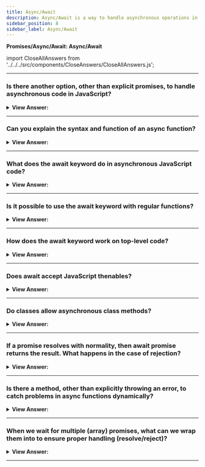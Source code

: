 ```yaml
---
title: Async/Await
description: Async/Await is a way to handle asynchronous operations in a synchronous manner.
sidebar_position: 8
sidebar_label: Async/Await
---
```


**Promises/Async/Await: Async/Await**

import CloseAllAnswers from '../../../src/components/CloseAnswers/CloseAllAnswers.js';

<CloseAllAnswers />

---

### Is there another option, other than explicit promises, to handle asynchronous code in JavaScript?

<details>
  <summary><strong>View Answer:</strong></summary>
  <div>
  <div><strong>Interview Response:</strong> Yes, a special syntax to work with promises more comfortably, called “async/await”. It is surprisingly easy to understand and use.
</div><br />
  <div><strong className="codeExample">Code Example:</strong><br /><br />

  <div></div>

```js
async function f() {
  return 1;
}
```

  </div>
  </div>
</details>

---

### Can you explain the syntax and function of an async function?

<details>
  <summary><strong>View Answer:</strong></summary>
  <div>
  <div><strong>Interview Response:</strong> An async function is a function declared with the async keyword, and the await keyword gets permitted within them. The async and await keywords enable asynchronous, promise-based behavior to be written in a cleaner style, avoiding the need to configure promise chains explicitly. Async functions can contain zero or more await expressions. Await expressions make promise-returning functions seem synchronous by suspending the code execution until the returned promise is fulfilled or rejected. The resolved value of the promise gets treated as a return value of the await expression. Async and await allow you to wrap asynchronous code in regular try/catch statements.
</div><br />
  <div><strong className="codeExample">Code Example:</strong><br /><br />

<strong>Syntax: </strong> async function name([param[, param[, ...param]]]) &#123; statements &#125;;<br /><br />

  <div></div>

```js
async function f() {
  return 1;
}

f().then(alert); // 1

// explicitly return a promise
async function f() {
  return Promise.resolve(1);
}

f().then(alert); // 1
```

  </div>
  </div>
</details>

---

### What does the await keyword do in asynchronous JavaScript code?

<details>
  <summary><strong>View Answer:</strong></summary>
  <div>
  <div><strong>Interview Response:</strong> The await keyword makes JavaScript wait until that promise settles and returns its result. It's only used within an async function within regular JavaScript code, although it only gets used on its own using JavaScript modules.
</div><br />
  <div><strong className="codeExample">Code Example:</strong><br /><br />

<strong>Syntax: </strong> let value = await promise<br /><br />

  <div></div>

```js
async function f() {
  let promise = new Promise((resolve, reject) => {
    setTimeout(() => resolve('done!'), 1000);
  });

  let result = await promise; // wait until the promise resolves (*)

  alert(result); // "done!"
}

f();
```

  </div>
  </div>
</details>

---

### Is it possible to use the await keyword with regular functions?

<details>
  <summary><strong>View Answer:</strong></summary>
  <div>
  <div><strong>Interview Response:</strong> No, we cannot use the await keyword in conjunction with a regular functions. JavaScript returns a syntax error if we try to use "await" in the non-async function.
</div><br />
  <div><strong className="codeExample">Code Example:</strong><br /><br />

  <div></div>

```js
async function f() {
  let promise = new Promise((resolve, reject) => {
    setTimeout(() => resolve('done!'), 1000);
  });

  let result = await promise; // wait until the promise resolves (*)

  alert(result); // "done!"
}

f();
```

:::note
We may get this error if we forget to put async before a function. As said, await only works inside an async function.
:::

  </div>
  </div>
</details>

---

### How does the await keyword work on top-level code?

<details>
  <summary><strong>View Answer:</strong></summary>
  <div>
  <div><strong>Interview Response:</strong> The await keyword should not be used directly in top-level code because it is syntactically incorrect and results in an error. We can optionally wrap it in an anonymous async function to make it work properly.
</div><br />
  <div><strong className="codeExample">Code Example:</strong><br /><br />

  <div></div>

```js
// syntax error in top-level code
let response = await fetch('/article/promise-chaining/user.json');
let user = await response.json();

// wrap it into an anonymous async function, like this:
(async () => {
  let response = await fetch('/article/promise-chaining/user.json');
  let user = await response.json();
  // ..
})();
```

:::note
You should note that a new feature of the V8 engine allows top-level await in JS modules, but this should not be mistaken for a fix.
:::

  </div>
  </div>
</details>

---

### Does await accept JavaScript thenables?

<details>
  <summary><strong>View Answer:</strong></summary>
  <div>
  <div><strong>Interview Response:</strong> Yes, similar to a promise.then, await enables us to use thenable objects (those with a callable then method). The concept is that a third-party object may or may not be a promise, but it must be promise-compatible: if it supports dot then, it may be used with await.
</div><br />
  <div><strong className="codeExample">Code Example:</strong><br /><br />

  <div></div>

```js
class Thenable {
  constructor(num) {
    this.num = num;
  }
  then(resolve, reject) {
    console.log(resolve);
    // resolve with this.num*2 after 1000ms
    setTimeout(() => resolve(this.num * 2), 1000); // (*)
  }
}

async function f() {
  // waits for 1 second, then result becomes 2
  let result = await new Thenable(1);
  console.log(result);
}

f();
```

  </div>
  </div>
</details>

---

### Do classes allow asynchronous class methods?

<details>
  <summary><strong>View Answer:</strong></summary>
  <div>
  <div><strong>Interview Response:</strong>Yes, prepend it with async to declare an async class method. The meaning is the same: it ensures that the returned value is a promise and enables “await”.
</div><br />
  <div><strong className="codeExample">Code Example:</strong><br /><br />

  <div></div>

```js
class Person {
  constructor(first, last, age, gender, interests) {
    this.name = {
      first,
      last,
    };
    this.age = age;
    this.gender = gender;
    this.interests = interests;
  }

  async greeting() {
    return await Promise.resolve(`Hi! I'm ${this.name.first}`);
  }

  farewell() {
    console.log(`${this.name.first} has left the building. Bye for now!`);
  }
}

let han = new Person('Han', 'Solo', 25, 'male', ['Smuggling']);

han.greeting().then(console.log); // returns Hi! I'm Han
```

  </div>
  </div>
</details>

---

### If a promise resolves with normality, then await promise returns the result. What happens in the case of rejection?

<details>
  <summary><strong>View Answer:</strong></summary>
  <div>
  <div><strong>Interview Response:</strong> In the case of a rejection, it throws an error. Just as if there were a throw statement at that line. In real situations, the promise may take some time before it rejects, and in that case, there is a delay before await throws an error.
</div><br />
  <div><strong className="codeExample">Code Example:</strong><br /><br />

  <div></div>

```js
async function f() {
  await Promise.reject(new Error('Whoops!'));
}

// …is the same as this:

async function f() {
  throw new Error('Whoops!');
}
```

  </div>
  </div>
</details>

---

### Is there a method, other than explicitly throwing an error, to catch problems in async functions dynamically?

<details>
  <summary><strong>View Answer:</strong></summary>
  <div>
  <div><strong>Interview Response:</strong>Yes, two approaches can be used, including the try…catch method commonly used with promises. We can catch that error using try..catch, the same way as a regular throw. In the case of an error, the control jumps to the catch block. <br /><br />We can also wrap multiple lines to ensure handling of multiple error handling. If we don’t have a try..catch, then the promise generated by the call of the async function f() becomes rejected. We can append .catch to handle it. We can also catch such errors using a global unhandledrejection event handler.
</div><br />
  <div><strong className="codeExample">Code Example:</strong><br /><br />

  <div></div>

```js
// Try...Catch
async function f() {
  try {
    let response = await fetch('/no-user-here');
    let user = await response.json();
  } catch (err) {
    // catches errors both in fetch and response.json
    alert(err);
  }
}

f();

// Appending catch to an async function
async function f() {
  let response = await fetch('http://no-such-url');
}

// f() becomes a rejected promise
f().catch(alert); // TypeError: failed to fetch // (*)
```

  </div>
  </div>
</details>

---

### When we wait for multiple (array) promises, what can we wrap them into to ensure proper handling (resolve/reject)?

<details>
  <summary><strong>View Answer:</strong></summary>
  <div>
  <div><strong>Interview Response:</strong> When we need to wait for multiple (array) promises, we can wrap them in Promise.all and then await. In the case of an error, it propagates as usual, from the failed promise to Promise.all. It becomes an exception that we can catch using try..catch around the call.
</div><br />
  <div><strong className="codeExample">Code Example:</strong><br /><br />

  <div></div>

```js
// wait for the array of results
let results = await Promise.all([
  fetch(url1),
  fetch(url2),
  ...
]);
```

  </div>
  </div>
</details>

---
